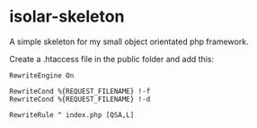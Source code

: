 # isolar-skeleton
A simple skeleton for my small object orientated php framework.

Create a .htaccess file in the public folder and add this:
```
RewriteEngine On

RewriteCond %{REQUEST_FILENAME} !-f
RewriteCond %{REQUEST_FILENAME} !-d

RewriteRule ^ index.php [QSA,L]
```
